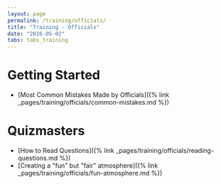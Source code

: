 ```yaml
---
layout: page
permalink: /training/officials/
title: "Training - Officials"
date: "2016-05-02"
tabs: tabs_training
---
```


# Getting Started
* [Most Common Mistakes Made by Officials]({% link _pages/training/officials/common-mistakes.md %})

# Quizmasters
* [How to Read Questions]({% link _pages/training/officials/reading-questions.md %})
* [Creating a "fun" but "fair" atmosphere]({% link _pages/training/officials/fun-atmosphere.md %})
